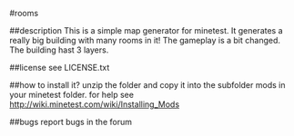 #rooms

##description
This is a simple map generator for minetest. It generates a really big building with many rooms in it!
The gameplay is a bit changed. The building hast 3 layers.

##license
see LICENSE.txt

##how to install it?
unzip the folder and copy it into the subfolder mods in your minetest folder.
for help see http://wiki.minetest.com/wiki/Installing_Mods

##bugs
report bugs in the forum

